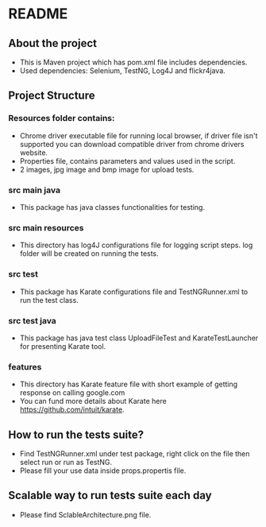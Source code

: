 # README 

## About the project
* This is Maven project which has pom.xml file includes dependencies.
* Used dependencies: Selenium, TestNG, Log4J and flickr4java.

## Project Structure
### Resources folder contains:
* Chrome driver executable file for running local browser, if driver file isn't supported you can download compatible driver from chrome drivers website.
* Properties file, contains parameters and values used in the script.
* 2 images, jpg image and bmp image for upload tests.
### src main java
* This package has java classes functionalities for testing.
### src main resources
* This directory has log4J configurations file for logging script steps. log folder will be created on running the tests.
### src test
* This package has Karate configurations file and TestNGRunner.xml to run the test class.
### src test java
* This package has java test class UploadFileTest and KarateTestLauncher for presenting Karate tool.
### features
* This directory has Karate feature file with short example of getting response on calling google.com
* You can fund more details about Karate here https://github.com/intuit/karate.
## How to run the tests suite?
* Find TestNGRunner.xml under test package, right click on the file then select run or run as TestNG.
* Please fill your use data inside props.propertis file.
## Scalable way to run tests suite each day
* Please find SclableArchitecture.png file.